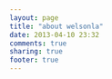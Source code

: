 ```yaml
---
layout: page
title: "about welsonla"
date: 2013-04-10 23:32
comments: true
sharing: true
footer: true
---
```

